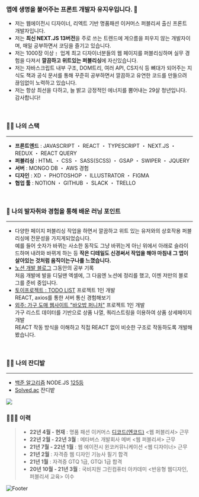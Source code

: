 ### 앱에 생명을 불어주는 프론트 개발자 유지우입니다. 👋
- 저는 웹에이전시 디자이너, 리엑트 기반 명품패션 이커머스 퍼블리셔 출신 프론트 개발자입니다.
- 저는 **최신 NEXT.JS 13버전**을 주로 쓰는 트렌드에 게으름을 피우지 않는 개발자이며, 매일 공부하면서 코딩을 즐기고 있습니다.
- 저는 1000장 이상﹗ 업계 최고 디자이너분들의 웹 페이지를 퍼블리싱하며 실무 경험을 다져서 **깔끔하고 위트있는 퍼블리싱**에 자신있습니다.
- 저는 자바스크립트 내부 구조, DOM트리, 여러 API, CS지식 등 뼈대가 되어주는 지식도 책과 공식 문서를 통해 꾸준히 공부하면서 깔끔하고 유연한 코드를 만들으려 끊임없이 노력하고 있습니다.
- 저는 항상 최선을 다하고, 늘 밝고 긍정적인 에너지를 뿜어내는 29살 청년입니다. 감사합니다!
<br>

### :technologist: 나의 스택
---
- **프론트엔드** : JAVASCRIPT ・ REACT ・ TYPESCRIPT ・ NEXT.JS ・ REDUX ・ REACT QUERY
- **퍼블리싱** : HTML ・ CSS ・ SASS(SCSS) ・ GSAP ・ SWIPER ・ JQUERY
- **서버** : MONGO DB ・ AWS 경험
- **디자인** : XD ・ PHOTOSHOP ・ ILLUSTRATOR ・ FIGMA
- **협업 툴** : NOTION ・ GITHUB ・ SLACK ・ TRELLO

<br>

### :running: 나의 발자취와 경험을 통해 배운 러닝 포인트
---
- 다양한 페이지 퍼블리싱 작업을 하면서 깔끔하고 위트 있는 유저와의 상호작용 퍼블리싱에 전문성을 가지게되었습니다. <br/>예를 들어 숫자가 바뀌는 사소한 동작도 그냥 바뀌는게 아닌 위에서 아래로 슬라이드하며 내려와 바뀌게 하는 등 **작은 디테일도 신경써서 작업을 해야 마침내 그 앱이 살아있는 것처럼 움직이는구나를 느꼈습니다.**
- [노션 개발 블로그](https://yuziwoo2.notion.site/2bed422b7e794256a1904641acca0585) 그동안의 공부 기록 <br/>처음 개발에 발을 디딜땐 엑셀에, 그 다음엔 노션에 정리를 했고, 이젠 저만의 블로그를 준비 중입니다.
- [토이프로젝트 : TODO LIST](http://yuziwoo1.dothome.co.kr/) 프로젝트 1인 개발 <br/>REACT, axios를 통한 서버 통신 경험해보기
- [외주: 가구 도매 웹사이트 "바오밥 퍼니처"](https://yuziwoo.github.io/baobab-furniture) 프로젝트 1인 개발 <br/>가구 리스트 데이터를 기반으로 상품 나열, 쿼리스트링을 이용하여 상품 상세페이지 개발 <br/>REACT 작동 방식을 이해하고 직접 REACT 없이 비슷한 구조로 작동하도록 개발해봤습니다.

<br>

### :farmer: 나의 잔디밭
---
- [백준 알고리즘](https://www.acmicpc.net/user/yuziwoo) NODE.JS [125등](https://www.acmicpc.net/ranklist/language/17/2)
- [Solved.ac](https://solved.ac/profile/yuziwoo) 잔디밭
<img src="http://mazandi.herokuapp.com/api?handle=yuziwoo&theme=cold"/>

<br>

### 🧑🏻‍💼 이력
> - **22년 4월 - 현재** : 명품 패션 이커머스 [디코드(엔코드)](https://www.itsdcode.com/) <웹 퍼블리셔> 근무
> - **22년 2월 - 22년 3월** : 메타버스 개발회사 메버 <웹 퍼블리셔> 근무
> - **21년 7월 - 22년 1월** : 웹 에이전시 윈코커뮤니케이션 <웹 디자이너> 근무
> - **21년 2월** : 자격증 웹 디자인 기능사 필기 합격
> - **21년 1월** : 자격증 GTQ 1급, GTQi 1급 합격
> - **20년 10월 - 21년 3월** : 국비지원 그린컴퓨터 아카데미 <반응형 웹디자인, 퍼블리셔 교육> 이수
 
![Footer](https://capsule-render.vercel.app/api?type=waving&color=gradient&height=200&section=footer)
